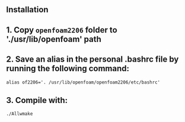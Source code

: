 ## Installation
## 1.  Copy `openfoam2206` folder to './usr/lib/openfoam' path 
## 2.  Save an alias in the personal .bashrc file by running the following command:  
```
alias of2206='. /usr/lib/openfoam/openfoam2206/etc/bashrc'
```
## 3. Compile with:
  ```
./Allwmake
```
